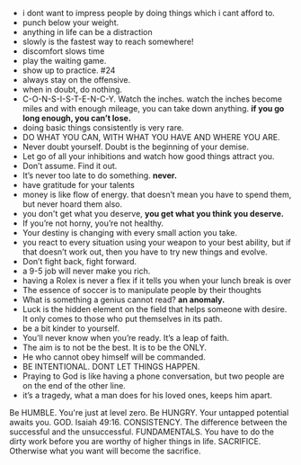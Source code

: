 
- i dont want to impress people by doing things which i cant afford to.
- punch below your weight.
- anything in life can be a distraction
- slowly is the fastest way to reach somewhere!
- discomfort slows time
- play the waiting game.
- show up to practice. #24
- always stay on the offensive.
- when in doubt, do nothing.
- C-O-N-S-I-S-T-E-N-C-Y. Watch the inches. watch the inches become miles and with enough mileage, you can take down anything. **if you go long enough, you can’t lose.**
- doing basic things consistently is very rare.
- DO WHAT YOU CAN, WITH WHAT YOU HAVE AND WHERE YOU ARE.
- Never doubt yourself. Doubt is the beginning of your demise.
- Let go of all your inhibitions and watch how good things attract you.
- Don’t assume. Find it out.
- It’s never too late to do something. **never.**
- have gratitude for your talents
- money is like flow of energy. that doesn’t mean you have to spend them, but never hoard them also.
- you don't get what you deserve, **you get what you think you deserve.**
- If you’re not horny, you’re not healthy.
- Your destiny is changing with every small action you take.
- you react to every situation using your weapon to your best ability, but if that doesn’t work out, then you have to try new things and evolve.
- Don’t fight back, fight forward.
- a 9-5 job will never make you rich.
- having a Rolex is never a flex if it tells you when your lunch break is over
- The essence of soccer is to manipulate people by their thoughts
- What is something a genius cannot read? **an anomaly.**
- Luck is the hidden element on the field that helps someone with desire. It only comes to those who put themselves in its path.
- be a bit kinder to yourself.
- You’ll never know when you’re ready. It’s a leap of faith.
- The aim is to not be the best. It is to be the ONLY.
- He who cannot obey himself will be commanded.
- BE INTENTIONAL. DONT LET THINGS HAPPEN.
- Praying to God is like having a phone conversation, but two people are on the end of the other line.
- it’s a tragedy, what a man does for his loved ones, keeps him apart.

Be HUMBLE. You're just at level zero.
Be HUNGRY. Your untapped potential awaits you.
GOD. Isaiah 49:16.
CONSISTENCY. The difference between the successful and the unsuccessful.
FUNDAMENTALS. You have to do the dirty work before you are worthy of higher things in life.
SACRIFICE. Otherwise what you want will become the sacrifice.
